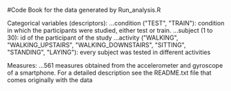 #Code Book for the data generated by Run_analysis.R

Categorical variables (descriptors):
  ...condition ("TEST", "TRAIN"): condition in which the participants were studied, either test or train.
  ...subject (1 to 30): id of the participant of the study
  ...activity ("WALKING", "WALKING_UPSTAIRS", "WALKING_DOWNSTAIRS", "SITTING", "STANDING", "LAYING"): every subject was tested in different activities

Measures: 
...561 measures obtained from the accelerometer and gyroscope of a smartphone. For a detailed description see the README.txt file that comes originally with the data
